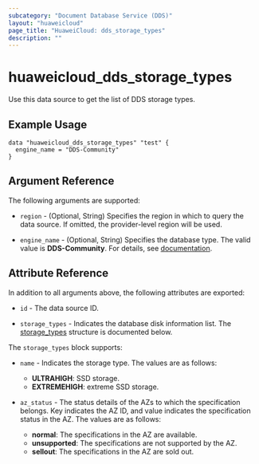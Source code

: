 ```yaml
---
subcategory: "Document Database Service (DDS)"
layout: "huaweicloud"
page_title: "HuaweiCloud: dds_storage_types"
description: ""
---
```


# huaweicloud_dds_storage_types

Use this data source to get the list of DDS storage types.

## Example Usage

```hcl
data "huaweicloud_dds_storage_types" "test" {
  engine_name = "DDS-Community"
}
```

## Argument Reference

The following arguments are supported:

* `region` - (Optional, String) Specifies the region in which to query the data source.
  If omitted, the provider-level region will be used.

* `engine_name` - (Optional, String) Specifies the database type. The valid value is **DDS-Community**.
  For details, see [documentation](https://support.huaweicloud.com/api-dds/dds_database_version.html).

## Attribute Reference

In addition to all arguments above, the following attributes are exported:

* `id` - The data source ID.

* `storage_types` - Indicates the database disk information list.
  The [storage_types](#Dds_storage_types) structure is documented below.

<a name="Dds_storage_types"></a>
The `storage_types` block supports:

* `name` - Indicates the storage type. The values are as follows:
  + **ULTRAHIGH**: SSD storage.
  + **EXTREMEHIGH**: extreme SSD storage.

* `az_status` - The status details of the AZs to which the specification belongs. Key indicates the AZ ID, and value
  indicates the specification status in the AZ. The values are as follows:
  + **normal**: The specifications in the AZ are available.
  + **unsupported**: The specifications are not supported by the AZ.
  + **sellout**: The specifications in the AZ are sold out.
